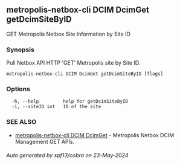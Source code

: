 ## metropolis-netbox-cli DCIM DcimGet getDcimSiteByID

GET Metropolis Netbox Site Information by Site ID

### Synopsis

Pull Netbox API HTTP 'GET' Metropolis site by Site ID.

```
metropolis-netbox-cli DCIM DcimGet getDcimSiteByID [flags]
```

### Options

```
  -h, --help         help for getDcimSiteByID
  -i, --siteID int   ID of the site
```

### SEE ALSO

* [metropolis-netbox-cli DCIM DcimGet](metropolis-netbox-cli_DCIM_DcimGet.md)	 - Metropolis Netbox DCIM Management GET APIs.

###### Auto generated by spf13/cobra on 23-May-2024
